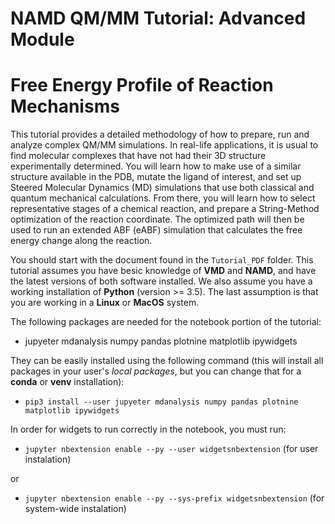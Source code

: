 # NAMD QM/MM Tutorial: Advanced Module
# Free Energy Profile of Reaction Mechanisms

This tutorial provides a detailed methodology of how to prepare, run and analyze
complex QM/MM simulations. In real-life applications, it is usual to find
molecular complexes that have not had their 3D structure experimentally determined.
You will learn how to make use of a similar structure available in
the PDB, mutate the ligand of interest, and set up Steered Molecular Dynamics
(MD) simulations that use both classical and quantum mechanical calculations.
From there, you will learn how to select representative stages of a chemical reaction,
and prepare a String-Method optimization of the reaction coordinate. The
optimized path will then be used to run an extended ABF (eABF) simulation
that calculates the free energy change along the reaction.

You should start with the document found in the `Tutorial_PDF` folder. This tutorial assumes you have besic knowledge of **VMD** and **NAMD**, and have the latest versions of both software installed. We also assume you have a working installation of **Python** (version >= 3.5). The last assumption is that you are working in a **Linux** or **MacOS** system.

The following packages are needed for the notebook portion of the tutorial:

- jupyeter mdanalysis numpy pandas plotnine matplotlib ipywidgets

They can be easily installed using the following command (this will install all packages in your user's *local packages*, but you can change that for a **conda** or **venv** installation):

- `pip3 install --user jupyeter mdanalysis numpy pandas plotnine matplotlib ipywidgets`

In order for widgets to run correctly in the notebook, you must run:

- `jupyter nbextension enable --py --user widgetsnbextension`  (for user instalation)

or 
 
- `jupyter nbextension enable --py --sys-prefix widgetsnbextension`  (for system-wide instalation)

